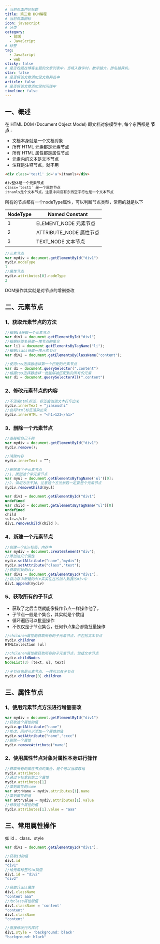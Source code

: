 ```yaml
---
# 当前页面内容标题
title: 第三章 DOM编程
# 当前页面图标
icon: javascript
# 分类
category:
  - 前端
  - JavaScript
# 标签
tag:
  - JavaScript
  - web
sticky: false
# 是否收藏在博客主题的文章列表中，当填入数字时，数字越大，排名越靠前。
star: false
# 是否将该文章添加至文章列表中
article: false
# 是否将该文章添加至时间线中
timeline: false
---
```


## 一、概述

在 HTML DOM (Document Object Model) 即文档对象模型中, 每个东西都是 **节点** :

- 文档本身就是一个文档对象
- 所有 HTML 元素都是元素节点
- 所有 HTML 属性都是属性节点
- 元素内的文本是文本节点
- 注释是注释节点，就不用

```html
<div class='test1' id='a'>itnanls</div>

div整体是一个元素节点
class=‘test1’ 是一个属性节点
itnanls是个文本节点，注意中间没有东西空字符也是一个文本节点
```

所有的节点都有一个nodeType属性，可以判断节点类型，常用的就是以下

| NodeType | Named Constant          |
| -------- | ----------------------- |
| 1        | ELEMENT_NODE 元素节点   |
| 2        | ATTRIBUTE_NODE 属性节点 |
| 3        | TEXT_NODE 文本节点      |

```javascript
//元素节点
var mydiv = document.getElementById("div1")
mydiv.nodeType
1
//属性节点
mydiv.attributes[0].nodeType
2
```

DOM操作其实就是对节点的增删查改

## 二、元素节点

### 1、获取元素节点的方法

```javascript
//根据id获取一个元素节点
var div1 = document.getElementById("div1")
//根据标签名获取一堆节点的集合
var li1 = document.getElementsByTagName("li");
//根据class获取一堆元素节点
var div2 = document.getElementsByClassName("content");

//使用css选择器选择第一个匹配的元素节点
var d1 = document.querySelector(".content")
//根据css选择器选择一批能够被匹配到的所有的元素
var d1 = document.querySelectorAll(".content")
```

### 2、修改元素节点的内容

```javascript
//不渲染html标签，标签会当做文本打印出来
mydiv.innerText = "jiasoushi"
//会将html标签渲染出来
mydiv.innerHTML = "<h1>123</h1>"
```

### 3、删除一个元素节点

```javascript
//直接把自己干掉
var mydiv = document.getElementById("div1")
mydiv.remove();

//清除内容
mydiv.innerText = “”;

//删除某个子元素节点
//1、找到这个字元素节点
var myul = document.getElementsByTagName('ul')[0];
//2、调用方法干掉，注意这个方法参数一定要是个元素节点
mydiv.removeChild(myul)

var div1 = document.getElementById("div1")
undefined
var child = document.getElementsByTagName("ul")[0]
undefined
child
<ul>…</ul>
div1.removeChild(child );
```

### 4、新建一个元素节点

```javascript
//创建一个div标签，内存中
var mydiv = document.createElement("div");
//添加进几个属性
mydiv.setAttribute("name","mydiv");
mydiv.setAttribute("class","test");
//获取到我的div
var div1 = document.getElementById("div1");
//将内存中新建的div实实在在的加入到我的div中
div1.append(mydiv)
```

### 5、获取所有的子节点

- 获取了之后当然就能像操作节点一样操作他了。
- 子节点一般是个集合，其实就是个数组
- 循环遍历可以批量操作
- 不仅仅是子节点集合，任何节点集合都能批量操作

```java
//children属性能获取所有的子元素节点，不包括文本节点
mydiv.children
HTMLCollection [ul]

//children属性能获取所有的子元素节点，包括文本节点
mydiv.childNodes
NodeList(3) [text, ul, text]
    
//子节点也是元素节点，一样可以有子节点    
mydiv.children[0].children    
```

## 三、属性节点

### 1、使用元素节点方法进行增删查改

```javascript
var mydiv = document.getElementById("div1")
//获取这个属性的值
mydiv.getAttribute("name")
//修改，同时可以添加一个属性的值
mydiv.setAttribute("name","cccc")
//删除一个属性
mydiv.removeAttribute("name")
```

### 2、使用属性节点对象对属性本身进行操作

```javascript
//获取所有的属性节点的集合，是个可以当成数组
mydiv.attributes
//通过下标拿到第二个属性
mydiv.attributes[1]
//拿到属性的name
var attrName = mydiv.attributes[1].name
//拿到属性的值
var attrValue = mydiv.attributes[1].value
//修改这个属性的值
mydiv.attributes[1].value = "aaa"
```

## 三、常用属性操作

如 id 、class、style

```javascript
var div1 = document.getElementById("div1");

//获取id的值
div1.id
"div1"
//给元素标签的id赋值
div1.id = "div2"
"div2"

//获取class属性
div1.className
"content aaa"
//为class属性赋值
div1.className = 'content'
"content"
div1.className
"content"

//直接修改行内样式
div1.style = 'background: black'
"background: black"
```
